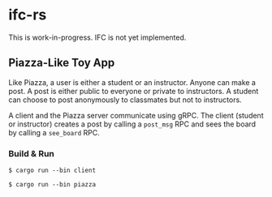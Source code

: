 # ifc-rs

This is work-in-progress. IFC is not yet implemented.

## Piazza-Like Toy App

Like Piazza, a user is either a student or an instructor. Anyone can make a post. A post is either public to everyone or private to instructors. A student can choose to post anonymously to classmates but not to instructors.

A client and the Piazza server communicate using gRPC. The client (student or instructor) creates a post by calling a `post_msg` RPC and sees the board by calling a `see_board` RPC.

### Build & Run
``$ cargo run --bin client``


``$ cargo run --bin piazza``
